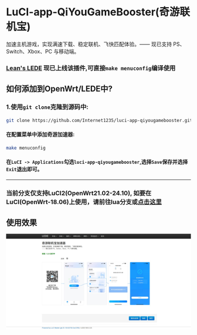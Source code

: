 # LuCI-app-QiYouGameBooster(奇游联机宝)

加速主机游戏，实现满速下载、稳定联机、飞快匹配体验。—— 现已支持 PS、Switch、Xbox、PC 与移动端。

### [Lean's LEDE](https://github.com/coolsnowwolf/lede) 现已上线该插件,可直接``make menuconfig``编译使用

## 如何添加到OpenWrt/LEDE中?

### 1.使用``git clone``克隆到源码中:
```bash
git clone https://github.com/Internet1235/luci-app-qiyougamebooster.git package/qiyougamebooster
```

#### 在配置菜单中添加奇游加速器:
```bash
make menuconfig
```
#### 在``LuCI -> Applications``勾选``luci-app-qiyougamebooster``,选择``Save``保存并选择``Exit``退出即可。

---
### 当前分支仅支持LuCI2(OpenWrt21.02-24.10), 如要在LuCI(OpenWrt-18.06)上使用，请前往lua分支或[点击这里](https://github.com/Internet1235/luci-app-qiyougamebooster/tree/lua)

## 使用效果
![screenshots](./docs/1.jpeg)
